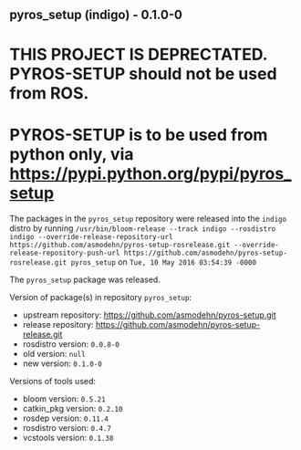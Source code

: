 ## pyros_setup (indigo) - 0.1.0-0

# THIS PROJECT IS DEPRECTATED. PYROS-SETUP should not be used from ROS.
# PYROS-SETUP is to be used from python only, via https://pypi.python.org/pypi/pyros_setup


The packages in the `pyros_setup` repository were released into the `indigo` distro by running `/usr/bin/bloom-release --track indigo --rosdistro indigo --override-release-repository-url https://github.com/asmodehn/pyros-setup-rosrelease.git --override-release-repository-push-url https://github.com/asmodehn/pyros-setup-rosrelease.git pyros_setup` on `Tue, 10 May 2016 03:54:39 -0000`

The `pyros_setup` package was released.

Version of package(s) in repository `pyros_setup`:

- upstream repository: https://github.com/asmodehn/pyros-setup.git
- release repository: https://github.com/asmodehn/pyros-setup-release.git
- rosdistro version: `0.0.8-0`
- old version: `null`
- new version: `0.1.0-0`

Versions of tools used:

- bloom version: `0.5.21`
- catkin_pkg version: `0.2.10`
- rosdep version: `0.11.4`
- rosdistro version: `0.4.7`
- vcstools version: `0.1.38`


